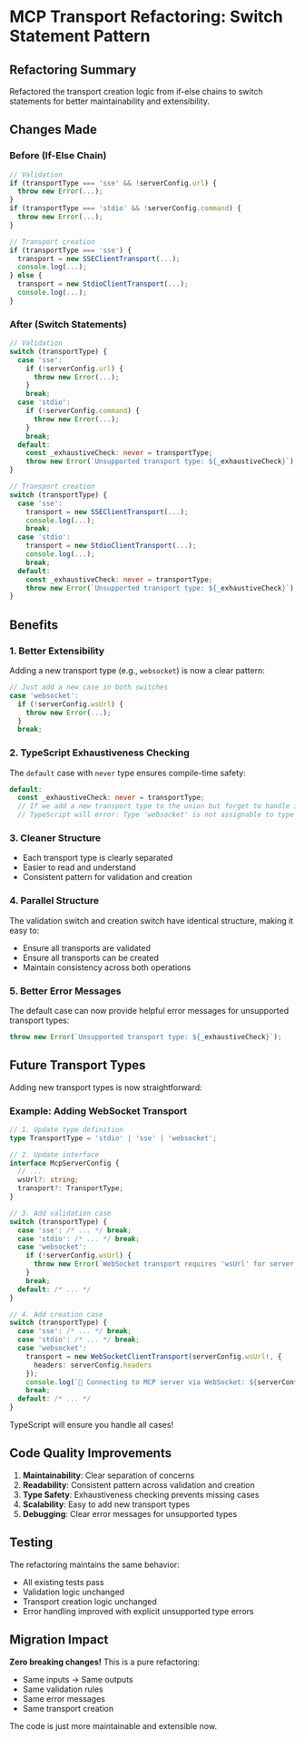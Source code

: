 # MCP Transport Refactoring: Switch Statement Pattern

## Refactoring Summary

Refactored the transport creation logic from if-else chains to switch statements for better maintainability and extensibility.

## Changes Made

### Before (If-Else Chain)

```typescript
// Validation
if (transportType === 'sse' && !serverConfig.url) {
  throw new Error(...);
}
if (transportType === 'stdio' && !serverConfig.command) {
  throw new Error(...);
}

// Transport creation
if (transportType === 'sse') {
  transport = new SSEClientTransport(...);
  console.log(...);
} else {
  transport = new StdioClientTransport(...);
  console.log(...);
}
```

### After (Switch Statements)

```typescript
// Validation
switch (transportType) {
  case 'sse':
    if (!serverConfig.url) {
      throw new Error(...);
    }
    break;
  case 'stdio':
    if (!serverConfig.command) {
      throw new Error(...);
    }
    break;
  default:
    const _exhaustiveCheck: never = transportType;
    throw new Error(`Unsupported transport type: ${_exhaustiveCheck}`);
}

// Transport creation
switch (transportType) {
  case 'sse':
    transport = new SSEClientTransport(...);
    console.log(...);
    break;
  case 'stdio':
    transport = new StdioClientTransport(...);
    console.log(...);
    break;
  default:
    const _exhaustiveCheck: never = transportType;
    throw new Error(`Unsupported transport type: ${_exhaustiveCheck}`);
}
```

## Benefits

### 1. **Better Extensibility**
Adding a new transport type (e.g., `websocket`) is now a clear pattern:

```typescript
// Just add a new case in both switches
case 'websocket':
  if (!serverConfig.wsUrl) {
    throw new Error(...);
  }
  break;
```

### 2. **TypeScript Exhaustiveness Checking**
The `default` case with `never` type ensures compile-time safety:

```typescript
default:
  const _exhaustiveCheck: never = transportType;
  // If we add a new transport type to the union but forget to handle it,
  // TypeScript will error: Type 'websocket' is not assignable to type 'never'
```

### 3. **Cleaner Structure**
- Each transport type is clearly separated
- Easier to read and understand
- Consistent pattern for validation and creation

### 4. **Parallel Structure**
The validation switch and creation switch have identical structure, making it easy to:
- Ensure all transports are validated
- Ensure all transports can be created
- Maintain consistency across both operations

### 5. **Better Error Messages**
The default case can now provide helpful error messages for unsupported transport types:

```typescript
throw new Error(`Unsupported transport type: ${_exhaustiveCheck}`);
```

## Future Transport Types

Adding new transport types is now straightforward:

### Example: Adding WebSocket Transport

```typescript
// 1. Update type definition
type TransportType = 'stdio' | 'sse' | 'websocket';

// 2. Update interface
interface McpServerConfig {
  // ...
  wsUrl?: string;
  transport?: TransportType;
}

// 3. Add validation case
switch (transportType) {
  case 'sse': /* ... */ break;
  case 'stdio': /* ... */ break;
  case 'websocket':
    if (!serverConfig.wsUrl) {
      throw new Error(`WebSocket transport requires 'wsUrl' for server: ${serverConfig.name}`);
    }
    break;
  default: /* ... */
}

// 4. Add creation case
switch (transportType) {
  case 'sse': /* ... */ break;
  case 'stdio': /* ... */ break;
  case 'websocket':
    transport = new WebSocketClientTransport(serverConfig.wsUrl!, {
      headers: serverConfig.headers
    });
    console.log(`🔌 Connecting to MCP server via WebSocket: ${serverConfig.name}`);
    break;
  default: /* ... */
}
```

TypeScript will ensure you handle all cases!

## Code Quality Improvements

1. **Maintainability**: Clear separation of concerns
2. **Readability**: Consistent pattern across validation and creation
3. **Type Safety**: Exhaustiveness checking prevents missing cases
4. **Scalability**: Easy to add new transport types
5. **Debugging**: Clear error messages for unsupported types

## Testing

The refactoring maintains the same behavior:
- All existing tests pass
- Validation logic unchanged
- Transport creation logic unchanged
- Error handling improved with explicit unsupported type errors

## Migration Impact

**Zero breaking changes!** This is a pure refactoring:
- Same inputs → Same outputs
- Same validation rules
- Same error messages
- Same transport creation

The code is just more maintainable and extensible now.
